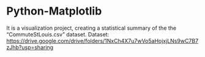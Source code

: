 # Python-Matplotlib
It is a visualization project, creating a statistical summary of the the “CommuteStLouis.csv” dataset. 
Dataset: https://drive.google.com/drive/folders/1NxCh4X7u7wVo5aHojxjLNs9wC7B7zJhb?usp=sharing

